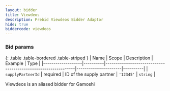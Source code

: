```yaml
---
layout: bidder
title: Viewdeos
description: Prebid Viewdeos Bidder Adaptor
hide: true
biddercode: viewdeos
---
```


### Bid params

{: .table .table-bordered .table-striped }
| Name              | Scope    | Description                                                   | Example              | Type     |
|-------------------|----------|---------------------------------------------------------------|----------------------|----------|
| `supplyPartnerId` | required | ID of the supply partner | `'12345'`            | `string` |

Viewdeos is an aliased bidder for Gamoshi
